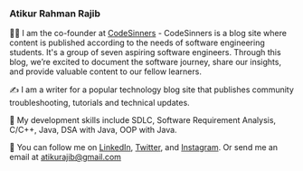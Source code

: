 ### Atikur Rahman Rajib

👋🏻   I am the co-founder at [CodeSinners](https://www.codesinners.com) - CodeSinners is a blog site where content is published according to the needs of software engineering students. It's a group of seven aspiring software engineers. Through this blog, we’re excited to document the software journey, share our insights, and provide valuable content to our fellow learners.

✍️   I am a writer for a popular technology blog site that publishes community troubleshooting, tutorials and technical updates.

🌱   My development skills include SDLC, Software Requirement Analysis,  C/C++, Java, DSA with Java, OOP with Java.

🐢   You can follow me on [LinkedIn](https://www.linkedin.com/in/atikurajib), [Twitter](https://www.twitter.com/atikurajib), and [Instagram](https://www.instagram.com/atikurajib). Or send me an email at atikurajib@gmail.com







